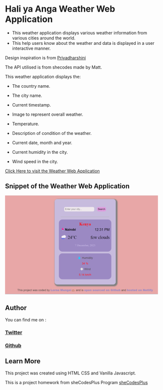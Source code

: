 # Hali ya Anga Weather Web Application

- This weather application displays various weather information from various cities around the world.
- This help users know about the weather and data is displayed in a user interactive manner.

Design inspiration is from [Priyadharshini](https://dribbble.com/shots/23174052-Mobile-Weather-App-UI-Design)

The API utilised is from shecodes made by Matt.

This weather application displays the:

- The country name.
- The city name.
- Current timestamp.
- Image to represent overall weather.
- Temperature.
- Description of condition of the weather.
- Current date, month and year.

- Current humidity in the city.
- Wind speed in the city.

[Click Here to visit the Weather Web Application](https://hali-ya-anga-app.netlify.app/)

## Snippet of the Weather Web Application

![weather application image](./images/weather-web-app.png)

## Author

You can find me on :

### [Twitter](https://twitter.com/Lornzyy)

### [Github](https://github.com/Lornzyy)

## Learn More

This project was created using HTML CSS and Vanilla Javascript.

This is a project homework from sheCodesPlus Program [sheCodesPlus](https://www.shecodes.io/learn/cohorts/1514/units/30/challenges/188)
